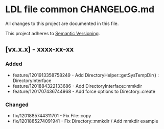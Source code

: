 # LDL file common CHANGELOG.md

All changes to this project are documented in this file.

This project adheres to [Semantic Versioning](https://semver.org/spec/v2.0.0.html).

## [vx.x.x] - xxxx-xx-xx

### Added

- feature/1201913358758249 - Add DirectoryHelper::getSysTempDir() : DirectoryInterface
- feature/1201884322133686 - Add DirectoryInterface::mmkdir
- feature/1201707436744968 - Add force options to Directory::create


### Changed

- fix/1201885744311701 - Fix File::copy
- fix/1201885274091941 - Fix Directory::mmkdir / Add mmkdir example
